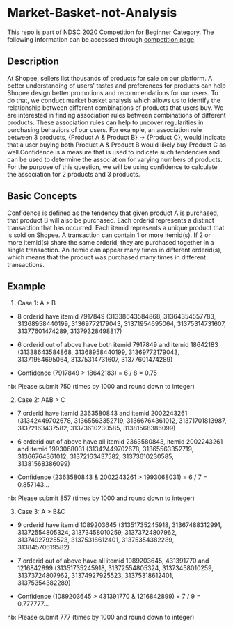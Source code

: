 # Market-Basket-not-Analysis

This repo is part of NDSC 2020 Competition for Beginner Category. The following information can be accessed through [competition page](https://www.kaggle.com/c/market-basket-id-ndsc-2020).

## Description

At Shopee, sellers list thousands of products for sale on our platform. A better understanding of users' tastes and preferences for products can help Shopee design better promotions and recommendations for our users. To do that, we conduct market basket analysis which allows us to identify the relationship between different combinations of products that users buy. We are interested in finding association rules between combinations of different products. These association rules can help to uncover regularities in purchasing behaviors of our users. For example, an association rule between 3 products, {Product A & Product B} → {Product C}, would indicate that a user buying both Product A & Product B would likely buy Product C as well.Confidence is a measure that is used to indicate such tendencies and can be used to determine the association for varying numbers of products. For the purpose of this question, we will be using confidence to calculate the association for 2 products and 3 products.

## Basic Concepts

Confidence is defined as the tendency that given product A is purchased, that product B will also be purchased. Each orderid represents a distinct transaction that has occurred. Each itemid represents a unique product that is sold on Shopee. A transaction can contain 1 or more itemid(s). If 2 or more itemid(s) share the same orderid, they are purchased together in a single transaction. An itemid can appear many times in different orderid(s), which means that the product was purchased many times in different transactions.

## Example

 1. Case 1: A > B
   - 8 orderid have itemid 7917849
    (31338643584868, 31364354557783, 31368958440199, 31369772179043, 31371954695064, 31375314731607, 31377601474289, 31379328498817)

   - 6 orderid out of above have both itemid 7917849 and itemid 18642183
     (31338643584868, 31368958440199, 31369772179043, 31371954695064, 31375314731607, 31377601474289)

   - Confidence (7917849 > 18642183)
      = 6 / 8
      = 0.75

   nb: Please submit 750 (times by 1000 and round down to integer)



  2. Case 2: A&B > C
   - 7 orderid have itemid 2363580843 and itemid 2002243261
    (31342449702678, 31365563352719, 31366764361012, 31371701813987, 31372163437582, 31373610230585, 31381568386099)

   - 6 orderid out of above have all itemid 2363580843, itemid 2002243261 and itemid 1993068031
    (31342449702678, 31365563352719, 31366764361012, 31372163437582, 31373610230585, 31381568386099)

   - Confidence (2363580843 & 2002243261 > 1993068031)
      = 6 / 7
      = 0.857143…

   nb: Please submit 857 (times by 1000 and round down to integer)
   
   
   
  3. Case 3: A > B&C
   - 9 orderid have itemid 1089203645
     (31351735245918, 31367488312991, 31372554805324, 31373458010259, 31373724807962, 31374927925523, 31375318612401, 31375354382289, 31384570619582)

   - 7 orderid out of above have all itemid 1089203645, 431391770 and 1216842899
     (31351735245918, 31372554805324, 31373458010259, 31373724807962, 31374927925523, 31375318612401, 31375354382289)

   - Confidence (1089203645 > 431391770 & 1216842899)
      = 7 / 9
      = 0.777777…

   nb: Please submit 777 (times by 1000 and round down to integer)


